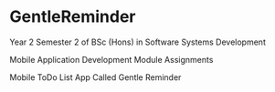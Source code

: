 # GentleReminder

Year 2 Semester 2 of BSc (Hons) in Software Systems Development

Mobile Application Development Module Assignments

Mobile ToDo List App Called Gentle Reminder
